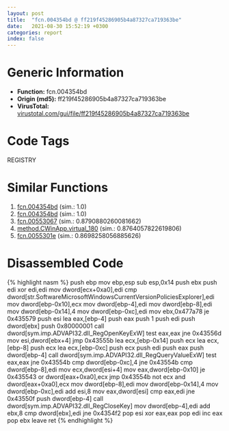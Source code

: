 ```yaml
---
layout: post
title:  "fcn.004354bd @ ff219f45286905b4a87327ca719363be"
date:   2021-08-30 15:52:19 +0300
categories: report
index: false
---
```


# Generic Information
- **Function:** fcn.004354bd
- **Origin (md5):** ff219f45286905b4a87327ca719363be
- **VirusTotal:** [virustotal.com/gui/file/ff219f45286905b4a87327ca719363be][virustotal_ref]

# Code Tags
<span class="tag" id="REGISTRY">REGISTRY</span>


# Similar Functions

1. [fcn.004354bd][similar_1_ref] (sim.: 1.0)
2. [fcn.004354bd][similar_2_ref] (sim.: 1.0)
3. [fcn.00553067][similar_3_ref] (sim.: 0.8790880260081662)
4. [method.CWinApp.virtual\_180][similar_4_ref] (sim.: 0.8764057822619806)
5. [fcn.0055301e][similar_5_ref] (sim.: 0.8698258056885626)


# Disassembled Code

{% highlight nasm %}
push ebp
mov ebp,esp
sub esp,0x14
push ebx
push edi
xor edi,edi
mov dword[ecx+0xa0],edi
cmp dword[str.SoftwareMicrosoftWindowsCurrentVersionPoliciesExplorer],edi
mov dword[ebp-0x10],ecx
mov dword[ebp-4],edi
mov dword[ebp-8],edi
mov dword[ebp-0x14],4
mov dword[ebp-0xc],edi
mov ebx,0x477a78
je 0x435579
push esi
lea eax,[ebp-4]
push eax
push 1
push edi
push dword[ebx]
push 0x80000001
call dword[sym.imp.ADVAPI32.dll_RegOpenKeyExW]
test eax,eax
jne 0x43556d
mov esi,dword[ebx+4]
jmp 0x43555b
lea ecx,[ebp-0x14]
push ecx
lea ecx,[ebp-8]
push ecx
lea ecx,[ebp-0xc]
push ecx
push edi
push eax
push dword[ebp-4]
call dword[sym.imp.ADVAPI32.dll_RegQueryValueExW]
test eax,eax
jne 0x43554b
cmp dword[ebp-0xc],4
jne 0x43554b
cmp dword[ebp-8],edi
mov ecx,dword[esi+4]
mov eax,dword[ebp-0x10]
je 0x435543
or dword[eax+0xa0],ecx
jmp 0x43554b
not ecx
and dword[eax+0xa0],ecx
mov dword[ebp-8],edi
mov dword[ebp-0x14],4
mov dword[ebp-0xc],edi
add esi,8
mov eax,dword[esi]
cmp eax,edi
jne 0x43550f
push dword[ebp-4]
call dword[sym.imp.ADVAPI32.dll_RegCloseKey]
mov dword[ebp-4],edi
add ebx,8
cmp dword[ebx],edi
jne 0x4354f2
pop esi
xor eax,eax
pop edi
inc eax
pop ebx
leave 
ret 
{% endhighlight %}


[similar_1_ref]: /report/fcn.004354bd@44e1ffcf4e71f4505c09d520fd75f1e4
[similar_2_ref]: /report/fcn.004354bd@8e21fa3f0489a6a256cf202e57f712bc
[similar_3_ref]: /report/fcn.00553067@14b20b07906a36e23f2230c8042160f2
[similar_4_ref]: /report/method.CWinApp.virtual_180@fac4f0be03ac37bd8be7ef737cdcee10
[similar_5_ref]: /report/fcn.0055301e@c60344b51fa39a329b92557d24ff7670
[virustotal_ref]: https://www.virustotal.com/gui/file/ff219f45286905b4a87327ca719363be